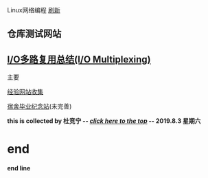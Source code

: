  Linux网络编程                                 [刷新](http://xpfan.top) 
 
## 仓库测试网站 

[I/O多路复用总结(I/O Multiplexing)](http://xpfan.top/IO_multiplexing.github.io/.)
----------------------------------------------------------------------------------------------------------------------------------------
主要

[经验网站收集](http://xpfan.top/weblog.html)

[宿舍毕业纪念站](http://xpfan.top/djn.github.io/)(未完善)

**this is collected by 杜竞宁 -- [*click here to the top*](http://xpfan.top) -- 2019.8.3 星期六**

# end




























**end line**
